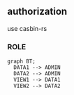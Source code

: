## authorization

use casbin-rs

### ROLE

```mermaid
graph BT;
  DATA1 --> ADMIN
  DATA2 --> ADMIN
  VIEW1 --> DATA1
  VIEW2 --> DATA2
```